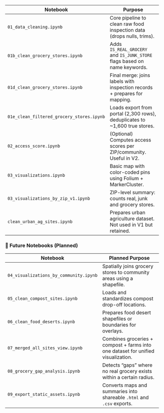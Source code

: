 | **Notebook**                               | **Purpose**                                                                 |
|-------------------------------------------|-----------------------------------------------------------------------------|
| `01_data_cleaning.ipynb`                  | Core pipeline to clean raw food inspection data (drops nulls, trims).      |
| `01b_clean_grocery_stores.ipynb`          | Adds `IS_REAL_GROCERY` and `IS_JUNK_STORE` flags based on name keywords.   |
| `01d_clean_grocery_stores.ipynb`          | Final merge: joins labels with inspection records + prepares for mapping.  |
| `01e_clean_filtered_grocery_stores.ipynb` | Loads export from portal (2,300 rows), deduplicates to ~1,600 true stores. |
| `02_access_score.ipynb`                   | (Optional) Computes access scores per ZIP/community. Useful in V2.         |
| `03_visualizations.ipynb`                 | Basic map with color-coded pins using Folium + MarkerCluster.              |
| `03_visualizations_by_zip_v1.ipynb`       | ZIP-level summary: counts real, junk and grocery stores.         |
| `clean_urban_ag_sites.ipynb`              | Prepares urban agriculture dataset. Not used in V1 but retained.           |

### 📌 Future Notebooks (Planned)

| **Notebook**                                | **Planned Purpose**                                                              |
|--------------------------------------------|----------------------------------------------------------------------------------|
| `04_visualizations_by_community.ipynb`     | Spatially joins grocery stores to community areas using a shapefile.            |
| `05_clean_compost_sites.ipynb`             | Loads and standardizes compost drop-off locations.                              |
| `06_clean_food_deserts.ipynb`              | Prepares food desert shapefiles or boundaries for overlays.                     |
| `07_merged_all_sites_view.ipynb`           | Combines groceries + compost + farms into one dataset for unified visualization.|
| `08_grocery_gap_analysis.ipynb`            | Detects “gaps” where no real grocery exists within a certain radius.            |
| `09_export_static_assets.ipynb`            | Converts maps and summaries into shareable `.html` and `.csv` exports.          |
